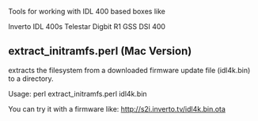 Tools for working with IDL 400 based boxes like 

Inverto IDL 400s
Telestar Digbit R1
GSS DSI 400



extract_initramfs.perl (Mac Version)
----------------------
extracts the filesystem from a downloaded firmware update file (idl4k.bin) to a directory.

Usage: perl extract_initramfs.perl idl4k.bin


You can try it with a firmware like: http://s2i.inverto.tv/idl4k.bin.ota


